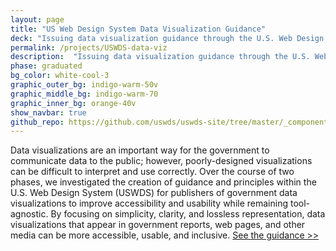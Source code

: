 ```yaml
---
layout: page
title: "US Web Design System Data Visualization Guidance"
deck: "Issuing data visualization guidance through the U.S. Web Design System"
permalink: /projects/USWDS-data-viz
description:  "Issuing data visualization guidance through the U.S. Web Design System"
phase: graduated
bg_color: white-cool-3
graphic_outer_bg: indigo-warm-50v
graphic_middle_bg: indigo-warm-70
graphic_inner_bg: orange-40v
show_navbar: true
github_repo: https://github.com/uswds/uswds-site/tree/master/_components
---
```


Data visualizations are an important way for the government to communicate data to the public; however, poorly-designed visualizations can be difficult to interpret and use correctly.  Over the course of two phases, we investigated the creation of guidance and principles within the U.S. Web Design System (USWDS) for publishers of government data visualizations to improve accessibility and usability while remaining tool-agnostic. By focusing on simplicity, clarity, and lossless representation, data visualizations that appear in government reports, web pages, and other media can be more accessible, usable, and inclusive.
[See the guidance >>](https://designsystem.digital.gov/components/data-visualizations/)
